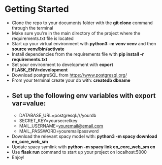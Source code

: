 # Getting Started
* Clone the repo to your documents folder with the **git clone** command through the terminal
* Make sure you're in the main directory of the project where the requirements.txt file is located
* Start up your virtual environment with **python3 -m venv venv** and then **source venv/bin/activate**
* Install dependencies from the requirements file with **pip install -r requirements.txt**
* Set your environment to development with **export FLASK_ENV=development**
* Download postgreSQL from https://www.postgresql.org/
* From your terminal create your db with: **createdb dbname**
* ## Set up the following env variables with **export var=value**:
  * DATABASE_URL=postgresql:///yourdb 
  * SECRET_KEY=yoursecretkey 
  * MAIL_USERNAME=youremail@email.com 
  * MAIL_PASSWORD=youremailpassword 
* Download the relevant spacy model with: **python3 -m spacy download en_core_web_sm**
* Update spacy symlink with **python -m spacy link en_core_web_sm en**
* Use **flask run** command to start up your project on localhost:5000
* Enjoy!
